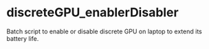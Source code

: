 # discreteGPU_enablerDisabler
Batch script to enable or disable discrete GPU on laptop to extend its battery life.
